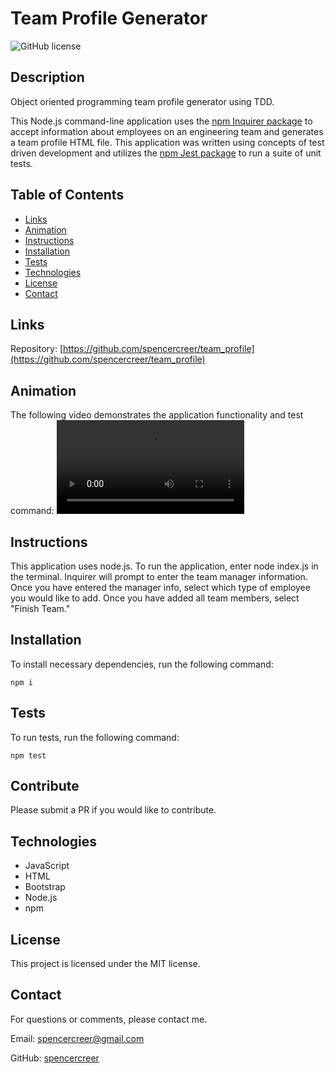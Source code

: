 # Team Profile Generator
![GitHub license](https://img.shields.io/badge/license-MIT-blue.svg)

## Description
Object oriented programming team profile generator using TDD.

This Node.js command-line application uses the [npm Inquirer package](https://www.npmjs.com/package/inquirer) to accept information about employees on an engineering team and generates a team profile HTML file. This application was written using concepts of test driven development and utilizes the [npm Jest package](https://www.npmjs.com/package/jest) to run a suite of unit tests.

## Table of Contents
* [Links](#links)
* [Animation](#animation) 
* [Instructions](#instructions) 
* [Installation](#installations) 
* [Tests](#tests) 
* [Technologies](#technologies)  
* [License](#license)
* [Contact](#contact)

## Links

Repository: [https://github.com/spencercreer/team_profile](https://github.com/spencercreer/team_profile)


## Animation
The following video demonstrates the application functionality and test command:
![Team Profile Generator animation](./assets/team_profile_example.mp4)
## Instructions

This application uses node.js. To run the application, enter node index.js in the terminal. Inquirer will prompt to enter the team manager information. Once you have entered the manager info, select which type of employee you would like to add. Once you have added all team members, select "Finish Team."

## Installation
To install necessary dependencies, run the following command:

  ```
  npm i
  ```
## Tests
To run tests, run the following command:

  ```
  npm test
  ```
    
## Contribute
Please submit a PR if you would like to contribute.
## Technologies
 * JavaScript
 * HTML
 * Bootstrap
 * Node.js
 * npm


## License
This project is licensed under the MIT license.
## Contact
For questions or comments, please contact me.

Email: <a href="mailto: spencercreer@gmail.com" target="_blank">spencercreer@gmail.com</a>

GitHub: [spencercreer](https://github.com/spencercreer/)
